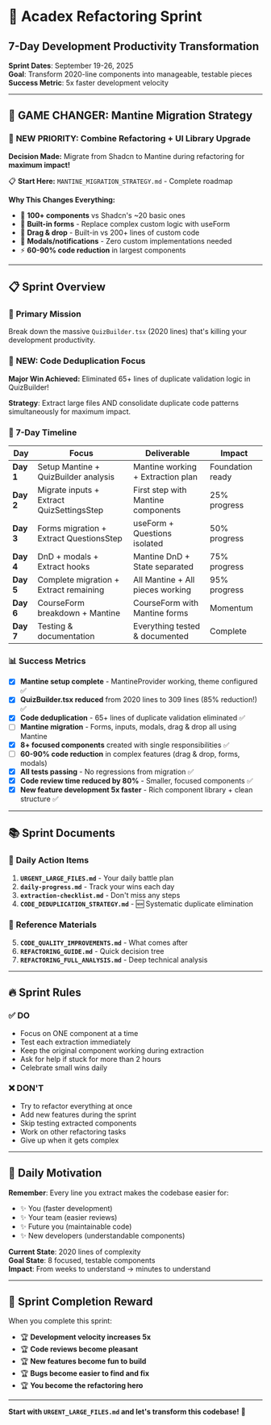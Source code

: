 # 🚀 Acadex Refactoring Sprint
## 7-Day Development Productivity Transformation

**Sprint Dates**: September 19-26, 2025  
**Goal**: Transform 2020-line components into manageable, testable pieces  
**Success Metric**: 5x faster development velocity

---

## 🎯 **GAME CHANGER: Mantine Migration Strategy**

### 🚀 **NEW PRIORITY: Combine Refactoring + UI Library Upgrade**
**Decision Made:** Migrate from Shadcn to Mantine during refactoring for **maximum impact!**

📋 **Start Here:** `MANTINE_MIGRATION_STRATEGY.md` - Complete roadmap

**Why This Changes Everything:**
- 🎨 **100+ components** vs Shadcn's ~20 basic ones
- 📝 **Built-in forms** - Replace complex custom logic with useForm
- 🎯 **Drag & drop** - Built-in vs 200+ lines of custom code  
- 🔔 **Modals/notifications** - Zero custom implementations needed
- ⚡ **60-90% code reduction** in largest components

---

## 📋 Sprint Overview

### 🎯 **Primary Mission**
Break down the massive `QuizBuilder.tsx` (2020 lines) that's killing your development productivity.

### 🔄 **NEW: Code Deduplication Focus**
**Major Win Achieved:** Eliminated 65+ lines of duplicate validation logic in QuizBuilder!

**Strategy**: Extract large files AND consolidate duplicate code patterns simultaneously for maximum impact.

### 📅 **7-Day Timeline**

| Day | Focus | Deliverable | Impact |
|-----|-------|-------------|--------|
| **Day 1** | Setup Mantine + QuizBuilder analysis | Mantine working + Extraction plan | Foundation ready |
| **Day 2** | Migrate inputs + Extract QuizSettingsStep | First step with Mantine components | 25% progress |
| **Day 3** | Forms migration + Extract QuestionsStep | useForm + Questions isolated | 50% progress |
| **Day 4** | DnD + modals + Extract hooks | Mantine DnD + State separated | 75% progress |
| **Day 5** | Complete migration + Extract remaining | All Mantine + All pieces working | 95% progress |
| **Day 6** | CourseForm breakdown + Mantine | CourseForm with Mantine forms | Momentum |
| **Day 7** | Testing & documentation | Everything tested & documented | Complete |

### 📊 **Success Metrics**
- [x] **Mantine setup complete** - MantineProvider working, theme configured ✅
- [x] **QuizBuilder.tsx reduced** from 2020 lines to 309 lines (85% reduction!) ✅
- [x] **Code deduplication** - 65+ lines of duplicate validation eliminated ✅
- [ ] **Mantine migration** - Forms, inputs, modals, drag & drop all using Mantine
- [x] **8+ focused components** created with single responsibilities ✅
- [ ] **60-90% code reduction** in complex features (drag & drop, forms, modals)
- [x] **All tests passing** - No regressions from migration ✅
- [x] **Code review time reduced by 80%** - Smaller, focused components ✅
- [x] **New feature development 5x faster** - Rich component library + clean structure ✅

---

## 📚 **Sprint Documents**

### 🚨 **Daily Action Items**
1. **`URGENT_LARGE_FILES.md`** - Your daily battle plan
2. **`daily-progress.md`** - Track your wins each day
3. **`extraction-checklist.md`** - Don't miss any steps
4. **`CODE_DEDUPLICATION_STRATEGY.md`** - 🆕 Systematic duplicate elimination

### 📖 **Reference Materials**
5. **`CODE_QUALITY_IMPROVEMENTS.md`** - What comes after
6. **`REFACTORING_GUIDE.md`** - Quick decision tree
7. **`REFACTORING_FULL_ANALYSIS.md`** - Deep technical analysis

---

## 🔥 **Sprint Rules**

### ✅ **DO**
- Focus on ONE component at a time
- Test each extraction immediately
- Keep the original component working during extraction
- Ask for help if stuck for more than 2 hours
- Celebrate small wins daily

### ❌ **DON'T**
- Try to refactor everything at once
- Add new features during the sprint
- Skip testing extracted components
- Work on other refactoring tasks
- Give up when it gets complex

---

## 💪 **Daily Motivation**

**Remember**: Every line you extract makes the codebase easier for:
- ✨ You (faster development)
- ✨ Your team (easier reviews) 
- ✨ Future you (maintainable code)
- ✨ New developers (understandable components)

**Current State**: 2020 lines of complexity  
**Goal State**: 8 focused, testable components  
**Impact**: From weeks to understand → minutes to understand

---

## 🎉 **Sprint Completion Reward**

When you complete this sprint:
- 🏆 **Development velocity increases 5x**
- 🏆 **Code reviews become pleasant**
- 🏆 **New features become fun to build**
- 🏆 **Bugs become easier to find and fix**
- 🏆 **You become the refactoring hero**

---

**Start with `URGENT_LARGE_FILES.md` and let's transform this codebase!** 🚀